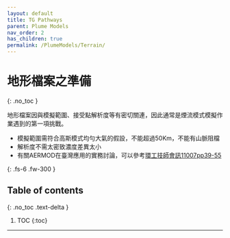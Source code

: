 ```yaml
---
layout: default
title: TG Pathways
parent: Plume Models
nav_order: 2
has_children: true
permalink: /PlumeModels/Terrain/
---
```


# 地形檔案之準備
{: .no_toc }

地形檔案因與模擬範圍、接受點解析度等有密切關連，因此通常是煙流模式模擬作業遇到的第一項挑戰。
- 模擬範圍需符合高斯模式均勻大氣的假設，不能超過50Km，不能有山脈阻檔
- 解析度不需太密致濃度差異太小
- 有關AERMOD在臺灣應用的實務討論，可以參考[環工技師會訊11007pp39-55](http://www.tpeea.org.tw/upload/news/files/7eea35bc4c7a4189b42566fffe2f2fee.pdf)

{: .fs-6 .fw-300 }

## Table of contents
{: .no_toc .text-delta }

1. TOC
{:toc}

---




